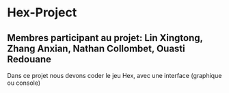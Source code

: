 # Hex-Project
## Membres participant au projet: Lin Xingtong, Zhang Anxian, Nathan Collombet, Ouasti Redouane

Dans ce projet nous devons coder le jeu Hex, avec une interface (graphique ou console)
